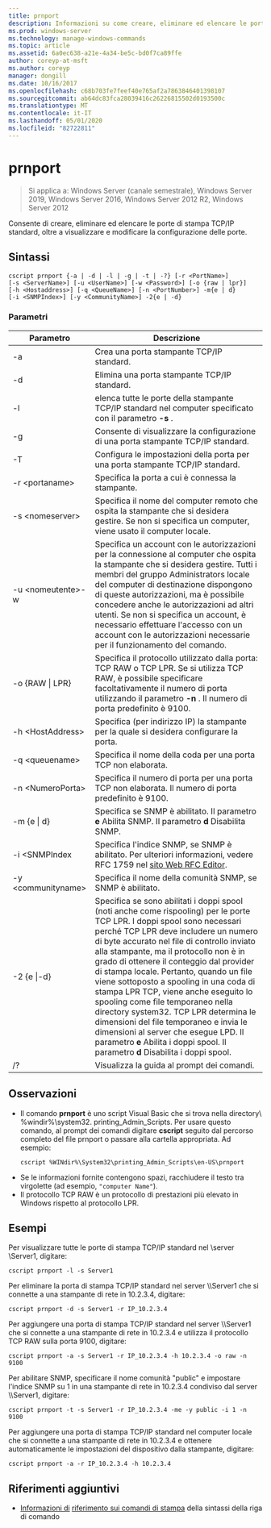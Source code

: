 ```yaml
---
title: prnport
description: Informazioni su come creare, eliminare ed elencare le porte di stampa.
ms.prod: windows-server
ms.technology: manage-windows-commands
ms.topic: article
ms.assetid: 6a0ec638-a21e-4a34-be5c-bd0f7ca89ffe
author: coreyp-at-msft
ms.author: coreyp
manager: dongill
ms.date: 10/16/2017
ms.openlocfilehash: c68b703fe7feef40e765af2a7863846401398107
ms.sourcegitcommit: ab64dc83fca28039416c26226815502d0193500c
ms.translationtype: MT
ms.contentlocale: it-IT
ms.lasthandoff: 05/01/2020
ms.locfileid: "82722811"
---
```

# <a name="prnport"></a>prnport

> Si applica a: Windows Server (canale semestrale), Windows Server 2019, Windows Server 2016, Windows Server 2012 R2, Windows Server 2012

Consente di creare, eliminare ed elencare le porte di stampa TCP/IP standard, oltre a visualizzare e modificare la configurazione delle porte.

## <a name="syntax"></a>Sintassi
```
cscript prnport {-a | -d | -l | -g | -t | -?} [-r <PortName>] 
[-s <ServerName>] [-u <UserName>] [-w <Password>] [-o {raw | lpr}] 
[-h <Hostaddress>] [-q <QueueName>] [-n <PortNumber>] -m{e | d} 
[-i <SNMPIndex>] [-y <CommunityName>] -2{e | -d}
```

### <a name="parameters"></a>Parametri

|          Parametro           |                                                                                                                                                                                                                                                                                                     Descrizione                                                                                                                                                                                                                                                                                                      |
|------------------------------|----------------------------------------------------------------------------------------------------------------------------------------------------------------------------------------------------------------------------------------------------------------------------------------------------------------------------------------------------------------------------------------------------------------------------------------------------------------------------------------------------------------------------------------------------------------------------------------------------------------------|
|              -a              |                                                                                                                                                                                                                                                                                       Crea una porta stampante TCP/IP standard.                                                                                                                                                                                                                                                                                        |
|              -d              |                                                                                                                                                                                                                                                                                       Elimina una porta stampante TCP/IP standard.                                                                                                                                                                                                                                                                                        |
|              -l              |                                                                                                                                                                                                                                                             elenca tutte le porte della stampante TCP/IP standard nel computer specificato con il parametro **-s** .                                                                                                                                                                                                                                                             |
|              -g              |                                                                                                                                                                                                                                                                            Consente di visualizzare la configurazione di una porta stampante TCP/IP standard.                                                                                                                                                                                                                                                                             |
|              -T              |                                                                                                                                                                                                                                                                           Configura le impostazioni della porta per una porta stampante TCP/IP standard.                                                                                                                                                                                                                                                                           |
|        -r \<portaname>        |                                                                                                                                                                                                                                                                                Specifica la porta a cui è connessa la stampante.                                                                                                                                                                                                                                                                                 |
|       -s \<nomeserver>       |                                                                                                                                                                                                                               Specifica il nome del computer remoto che ospita la stampante che si desidera gestire. Se non si specifica un computer, viene usato il computer locale.                                                                                                                                                                                                                                |
| -u \<nomeutente>-w<Password> |                                                                                                              Specifica un account con le autorizzazioni per la connessione al computer che ospita la stampante che si desidera gestire. Tutti i membri del gruppo Administrators locale del computer di destinazione dispongono di queste autorizzazioni, ma è possibile concedere anche le autorizzazioni ad altri utenti. Se non si specifica un account, è necessario effettuare l'accesso con un account con le autorizzazioni necessarie per il funzionamento del comando.                                                                                                               |
|     -o {RAW &#124; LPR}      |                                                                                                                                                                                                              Specifica il protocollo utilizzato dalla porta: TCP RAW o TCP LPR. Se si utilizza TCP RAW, è possibile specificare facoltativamente il numero di porta utilizzando il parametro **-n** . Il numero di porta predefinito è 9100.                                                                                                                                                                                                              |
|      -h \<HostAddress>       |                                                                                                                                                                                                                                                                   Specifica (per indirizzo IP) la stampante per la quale si desidera configurare la porta.                                                                                                                                                                                                                                                                    |
|       -q \<queuename>        |                                                                                                                                                                                                                                                                                     Specifica il nome della coda per una porta TCP non elaborata.                                                                                                                                                                                                                                                                                     |
|       -n \<NumeroPorta>       |                                                                                                                                                                                                                                                                    Specifica il numero di porta per una porta TCP non elaborata. Il numero di porta predefinito è 9100.                                                                                                                                                                                                                                                                    |
|        -m {e &#124; d}        |                                                                                                                                                                                                                                                       Specifica se SNMP è abilitato. Il parametro **e** Abilita SNMP. Il parametro **d** Disabilita SNMP.                                                                                                                                                                                                                                                        |
|        -i \<SNMPIndex        |                                                                                                                                                                                                                             Specifica l'indice SNMP, se SNMP è abilitato. Per ulteriori informazioni, vedere RFC 1759 nel [sito Web RFC Editor](https://go.microsoft.com/fwlink/?LinkId=569).                                                                                                                                                                                                                              |
|     -y \<communityname>      |                                                                                                                                                                                                                                                                                Specifica il nome della comunità SNMP, se SNMP è abilitato.                                                                                                                                                                                                                                                                                |
|       -2 {e &#124;-d}        | Specifica se sono abilitati i doppi spool (noti anche come rispooling) per le porte TCP LPR. I doppi spool sono necessari perché TCP LPR deve includere un numero di byte accurato nel file di controllo inviato alla stampante, ma il protocollo non è in grado di ottenere il conteggio dal provider di stampa locale. Pertanto, quando un file viene sottoposto a spooling in una coda di stampa LPR TCP, viene anche eseguito lo spooling come file temporaneo nella directory system32. TCP LPR determina le dimensioni del file temporaneo e invia le dimensioni al server che esegue LPD. Il parametro **e** Abilita i doppi spool. Il parametro **d** Disabilita i doppi spool. |
|              /?              |                                                                                                                                                                                                                                                                                         Visualizza la guida al prompt dei comandi.                                                                                                                                                                                                                                                                                         |

## <a name="remarks"></a>Osservazioni
-   Il comando **prnport** è uno script Visual Basic che si trova nella directory\\ <language> %windir%\system32\. printing_Admin_Scripts. Per usare questo comando, al prompt dei comandi digitare **cscript** seguito dal percorso completo del file prnport o passare alla cartella appropriata. Ad esempio:
    ```
    cscript %WINdir%\System32\printing_Admin_Scripts\en-US\prnport
    ```
-   Se le informazioni fornite contengono spazi, racchiudere il testo tra virgolette (ad esempio, `"computer Name"`).
-   Il protocollo TCP RAW è un protocollo di prestazioni più elevato in Windows rispetto al protocollo LPR.

## <a name="examples"></a><a name="BKMK_examples"></a>Esempi
Per visualizzare tutte le porte di stampa TCP/IP standard nel \\server \Server1, digitare:
```
cscript prnport -l -s Server1
```
Per eliminare la porta di stampa TCP/IP standard nel server \\\Server1 che si connette a una stampante di rete in 10.2.3.4, digitare:
```
cscript prnport -d -s Server1 -r IP_10.2.3.4
```
Per aggiungere una porta di stampa TCP/IP standard nel server \\\Server1 che si connette a una stampante di rete in 10.2.3.4 e utilizza il protocollo TCP RAW sulla porta 9100, digitare:
```
cscript prnport -a -s Server1 -r IP_10.2.3.4 -h 10.2.3.4 -o raw -n 9100
```
Per abilitare SNMP, specificare il nome comunità "public" e impostare l'indice SNMP su 1 in una stampante di rete in 10.2.3.4 condiviso dal server \\\Server1, digitare:
```
cscript prnport -t -s Server1 -r IP_10.2.3.4 -me -y public -i 1 -n 9100
```
Per aggiungere una porta di stampa TCP/IP standard nel computer locale che si connette a una stampante di rete in 10.2.3.4 e ottenere automaticamente le impostazioni del dispositivo dalla stampante, digitare:
```
cscript prnport -a -r IP_10.2.3.4 -h 10.2.3.4
```

## <a name="additional-references"></a>Riferimenti aggiuntivi
- [Informazioni di](command-line-syntax-key.md)
[riferimento sui comandi di stampa](print-command-reference.md) della sintassi della riga di comando
